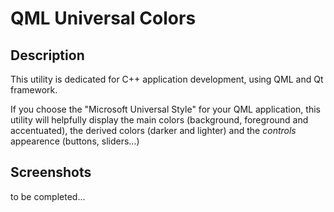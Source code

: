 # QML Universal Colors

## Description 

This utility is dedicated for C++ application development, using QML and Qt framework.

If you choose the "Microsoft Universal Style" for your QML application, this utility will helpfully display the main colors (background, foreground and accentuated), the derived colors (darker and lighter) and the *controls* appearence (buttons, sliders...)

## Screenshots

to be completed...